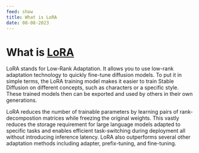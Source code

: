 ```yaml
---
feed: show
title: What is LoRA
date: 08-08-2023
---
```


# What is [LoRA](https://github.com/microsoft/LoRA)

LoRA stands for Low-Rank Adaptation. It allows you to use low-rank adaptation technology to quickly fine-tune diffusion models. To put it in simple terms, the LoRA training model makes it easier to train Stable Diffusion on different concepts, such as characters or a specific style. These trained models then can be exported and used by others in their own generations.

LoRA reduces the number of trainable parameters by learning pairs of rank-decompostion matrices while freezing the original weights. This vastly reduces the storage requirement for large language models adapted to specific tasks and enables efficient task-switching during deployment all without introducing inference latency. LoRA also outperforms several other adaptation methods including adapter, prefix-tuning, and fine-tuning.